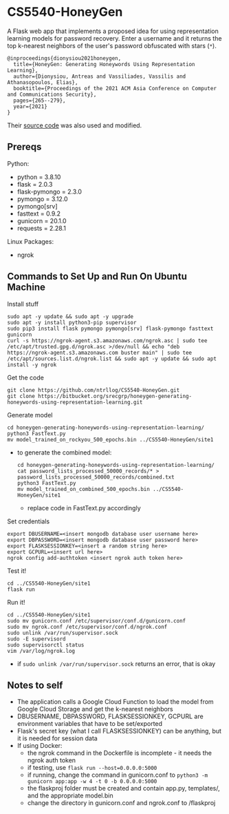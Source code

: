 # CS5540-HoneyGen

A Flask web app that implements a proposed idea for using representation learning models for password recovery. Enter a username and it returns the top k-nearest neighbors of the user's password obfuscated with stars (`*`).

```
@inproceedings{dionysiou2021honeygen,
  title={HoneyGen: Generating Honeywords Using Representation Learning},
  author={Dionysiou, Antreas and Vassiliades, Vassilis and Athanasopoulos, Elias},
  booktitle={Proceedings of the 2021 ACM Asia Conference on Computer and Communications Security},
  pages={265--279},
  year={2021}
}
```

Their [source code](https://bitbucket.org/srecgrp/honeygen-generating-honeywords-using-representation-learning/src/master/) was also used and modified.

## Prereqs
Python:
* python = 3.8.10
* flask = 2.0.3
* flask-pymongo = 2.3.0
* pymongo = 3.12.0
* pymongo[srv]
* fasttext = 0.9.2
* gunicorn = 20.1.0
* requests = 2.28.1

Linux Packages:
* ngrok

## Commands to Set Up and Run On Ubuntu Machine
Install stuff
```
sudo apt -y update && sudo apt -y upgrade
sudo apt -y install python3-pip supervisor
sudo pip3 install flask pymongo pymongo[srv] flask-pymongo fasttext gunicorn
curl -s https://ngrok-agent.s3.amazonaws.com/ngrok.asc | sudo tee /etc/apt/trusted.gpg.d/ngrok.asc >/dev/null && echo "deb https://ngrok-agent.s3.amazonaws.com buster main" | sudo tee /etc/apt/sources.list.d/ngrok.list && sudo apt -y update && sudo apt install -y ngrok
```

Get the code
```
git clone https://github.com/ntrllog/CS5540-HoneyGen.git
git clone https://bitbucket.org/srecgrp/honeygen-generating-honeywords-using-representation-learning.git
```

Generate model
```
cd honeygen-generating-honeywords-using-representation-learning/
python3 FastText.py
mv model_trained_on_rockyou_500_epochs.bin ../CS5540-HoneyGen/site1
```
* to generate the combined model:
  ```
  cd honeygen-generating-honeywords-using-representation-learning/
  cat password_lists_processed_50000_records/* > password_lists_processed_50000_records/combined.txt
  python3 FastText.py
  mv model_trained_on_combined_500_epochs.bin ../CS5540-HoneyGen/site1
  ```
  * replace code in FastText.py accordingly

Set credentials
```
export DBUSERNAME=<insert mongodb database user username here>
export DBPASSWORD=<insert mongodb database user password here>
export FLASKSESSIONKEY=<insert a random string here>
export GCPURL=<insert url here>
ngrok config add-authtoken <insert ngrok auth token here>
```

Test it!
```
cd ../CS5540-HoneyGen/site1
flask run
```

Run it!
```
cd ../CS5540-HoneyGen/site1
sudo mv gunicorn.conf /etc/supervisor/conf.d/gunicorn.conf
sudo mv ngrok.conf /etc/supervisor/conf.d/ngrok.conf
sudo unlink /var/run/supervisor.sock
sudo -E supervisord
sudo supervisorctl status
vim /var/log/ngrok.log
```
* if `sudo unlink /var/run/supervisor.sock` returns an error, that is okay

## Notes to self
* The application calls a Google Cloud Function to load the model from Google Cloud Storage and get the k-nearest neighbors
* DBUSERNAME, DBPASSWORD, FLASKSESSIONKEY, GCPURL are environment variables that have to be set/exported
* Flask's secret key (what I call FLASKSESSIONKEY) can be anything, but it is needed for session data
* If using Docker:
  * the ngrok command in the Dockerfile is incomplete - it needs the ngrok auth token
  * if testing, use `flask run --host=0.0.0.0:5000`
  * if running, change the command in gunicorn.conf to `python3 -m gunicorn app:app -w 4 -t 0 -b 0.0.0.0:5000`
  * the flaskproj folder must be created and contain app.py, templates/, and the appropriate model.bin
  * change the directory in gunicorn.conf and ngrok.conf to /flaskproj
